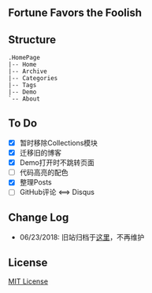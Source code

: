 ## Fortune Favors the Foolish

## Structure
```shell
.HomePage
|-- Home
|-- Archive
|-- Categories
|-- Tags
|-- Demo
`-- About
```
## To Do
- [x] 暂时移除Collections模块
- [x] 迁移旧的博客
- [x] Demo打开时不跳转页面
- [ ] 代码高亮的配色
- [x] 整理Posts
- [ ] GitHub评论 <==> Disqus

## Change Log
+ 06/23/2018: 旧站归档于[这里](http://www.lalaland.fun:4000)，不再维护

## License

[MIT License](https://github.com/zengyu714/zengyu714.github.io/blob/master/LICENSE)
